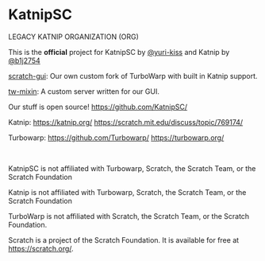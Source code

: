 # KatnipSC

LEGACY KATNIP ORGANIZATION (ORG)

This is the **official** project for KatnipSC by [@yuri-kiss](https://github.com/yuri-kiss/) and Katnip by [@b1j2754](https://github.com/b1j2754/)

[scratch-gui](https://katnipsc.github.io/gui/): Our own custom fork of TurboWarp with built in Katnip support.

[tw-mixin](https://github.com/KatnipSC/tw-mixin/): A custom server written for our GUI.

Our stuff is open source! https://github.com/KatnipSC/

Katnip: https://katnip.org/ https://scratch.mit.edu/discuss/topic/769174/

Turbowarp: https://github.com/Turbowarp/ https://turbowarp.org/

<br />

KatnipSC is not affiliated with Turbowarp, Scratch, the Scratch Team, or the Scratch Foundation

Katnip is not affiliated with Turbowarp, Scratch, the Scratch Team, or the Scratch Foundation

TurboWarp is not affiliated with Scratch, the Scratch Team, or the Scratch Foundation.

Scratch is a project of the Scratch Foundation. It is available for free at https://scratch.org/.
